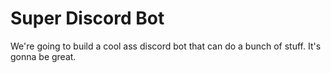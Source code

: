 # Super Discord Bot
We're going to build a cool ass discord bot that can do a bunch of stuff.  It's gonna be great.
